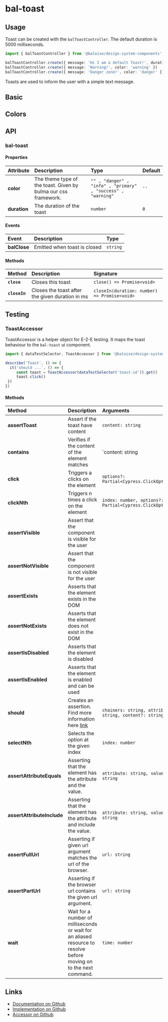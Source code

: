 # bal-toast

## Usage

Toast can be created with the `balToastController`. The default duration is 5000 milliseconds.

```typescript
import { balToastController } from '@baloise/design-system-components'

balToastController.create({ message: 'Hi I am a default Toast!', duration: 1000 })
balToastController.create({ message: 'Warning!', color: 'warning' })
balToastController.create({ message: 'Danger zone!', color: 'danger' })
```

<!-- START: human documentation top -->

Toasts are used to inform the user with a simple text message.

<!-- END: human documentation top -->

## Basic

<ClientOnly>  <docs-demo-bal-toast-104></docs-demo-bal-toast-104></ClientOnly>


## Colors

<ClientOnly>  <docs-demo-bal-toast-105></docs-demo-bal-toast-105></ClientOnly>



## API

### bal-toast

#### Properties

| Attribute    | Description                                                    | Type                                                         | Default |
| :----------- | :------------------------------------------------------------- | :----------------------------------------------------------- | :------ |
| **color**    | The theme type of the toast. Given by bulma our css framework. | `"" , "danger" , "info" , "primary" , "success" , "warning"` | `''`    |
| **duration** | The duration of the toast                                      | `number`                                                     | `0`     |

#### Events

| Event        | Description                  | Type     |
| :----------- | :--------------------------- | :------- |
| **balClose** | Emitted when toast is closed | `string` |

#### Methods

| Method        | Description                                     | Signature                                    |
| :------------ | :---------------------------------------------- | :------------------------------------------- |
| **`close`**   | Closes this toast                               | `close() => Promise<void>`                   |
| **`closeIn`** | Closes the toast after the given duration in ms | `closeIn(duration: number) => Promise<void>` |

## Testing

### ToastAccessor

ToastAccessor is a helper object for E-2-E testing.
It maps the toast behaviour to the `bal-toast` ui component.

```typescript
import { dataTestSelector, ToastAccessor } from '@baloise/design-system-components-testing'

describe('Toast', () => {
  it('should ...', () => {
     const toast = ToastAccessor(dataTestSelector('toast-id')).get()
     toast.click()
 })
})
```

#### Methods

| Method                     | Description                                                                                                        | Arguments                                                |
| :------------------------- | :----------------------------------------------------------------------------------------------------------------- | :------------------------------------------------------- |
| **assertToast**            | Assert if the toast have content                                                                                   | `content: string`                                        |
| **contains**               | Verifies if the content of the element matches                                                                     | `content: string | number | RegExp`                      |
| **click**                  | Triggers a clicks on the element                                                                                   | `options?: Partial<Cypress.ClickOptions>`                |
| **clickNth**               | Triggers n times a click on the element                                                                            | `index: number, options?: Partial<Cypress.ClickOptions>` |
| **assertVisible**          | Assert that the component is visible for the user                                                                  |                                                          |
| **assertNotVisible**       | Assert that the component is not visible for the user                                                              |                                                          |
| **assertExists**           | Asserts that the element exists in the DOM                                                                         |                                                          |
| **assertNotExists**        | Asserts that the element does not exist in the DOM                                                                 |                                                          |
| **assertIsDisabled**       | Asserts that the element is disabled                                                                               |                                                          |
| **assertIsEnabled**        | Asserts that the element is enabled and can be used                                                                |                                                          |
| **should**                 | Creates an assertion. Find more information here [link](https://docs.cypress.io/api/commands/should.html#Syntax)   | `chainers: string, attribute?: string, content?: string` |
| **selectNth**              | Selects the option at the given index                                                                              | `index: number`                                          |
| **assertAttributeEquals**  | Asserting that the element has the attribute and the value.                                                        | `attribute: string, value: string`                       |
| **assertAttributeInclude** | Asserting that the element has the attribute and include the value.                                                | `attribute: string, value: string`                       |
| **assertFullUrl**          | Asserting if given url argument matches the url of the browser.                                                    | `url: string`                                            |
| **assertPartUrl**          | Asserting if the browser url contains the given url argument.                                                      | `url: string`                                            |
| **wait**                   | Wait for a number of milliseconds or wait for an aliased resource to resolve before moving on to the next command. | `time: number`                                           |

<!-- START: human documentation bottom -->

<!-- END: human documentation bottom -->


## Links

* [Documentation on Github](https://github.com/baloise/ui-library/blob/master/docs/src/components/components/bal-toast.md)
* [Implementation on Github](https://github.com/baloise/ui-library/blob/master/packages/components/src/components/bal-toast)
* [Accessor on Github](https://github.com/baloise/ui-library/blob/master/packages/testing/src/accessors/toast.accessor.ts)

<ClientOnly>
  <docs-component-script tag="balToast"></docs-component-script>
</ClientOnly>

